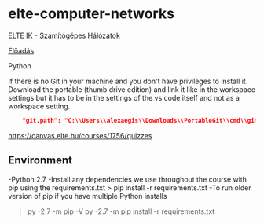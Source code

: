 # elte-computer-networks

[ELTE IK - Számítógépes Hálózatok](http://szalaigj.web.elte.hu/index.php/szamitogepes-halozatok-gyakorlat/)

[Előadás](http://lakis.web.elte.hu/szh201819I/)

Python

If there is no Git in your machine and you don't have privileges to install it. Download the portable (thumb drive edition) and link it like in the workspace settings but it has to be in the settings of the vs code itself and not as a workspace setting.

```json
	"git.path": "C:\\Users\\alexaegis\\Downloads\\PortableGit\\cmd\\git.exe",
```

https://canvas.elte.hu/courses/1756/quizzes

## Environment

-Python 2.7
-Install any dependencies we use throughout the course with pip using the requirements.txt > pip install -r requirements.txt
-To run older version of pip if you have multiple Python installs

> py -2.7 -m pip -V
> py -2.7 -m pip install -r requirements.txt
